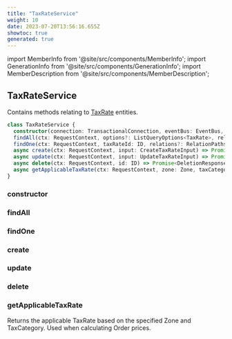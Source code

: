 ```yaml
---
title: "TaxRateService"
weight: 10
date: 2023-07-20T13:56:16.655Z
showtoc: true
generated: true
---
```

<!-- This file was generated from the Vendure source. Do not modify. Instead, re-run the "docs:build" script -->
import MemberInfo from '@site/src/components/MemberInfo';
import GenerationInfo from '@site/src/components/GenerationInfo';
import MemberDescription from '@site/src/components/MemberDescription';


## TaxRateService

<GenerationInfo sourceFile="packages/core/src/service/services/tax-rate.service.ts" sourceLine="34" packageName="@vendure/core" />

Contains methods relating to <a href='/typescript-api/entities/tax-rate#taxrate'>TaxRate</a> entities.

```ts title="Signature"
class TaxRateService {
  constructor(connection: TransactionalConnection, eventBus: EventBus, listQueryBuilder: ListQueryBuilder, configService: ConfigService)
  findAll(ctx: RequestContext, options?: ListQueryOptions<TaxRate>, relations?: RelationPaths<TaxRate>) => Promise<PaginatedList<TaxRate>>;
  findOne(ctx: RequestContext, taxRateId: ID, relations?: RelationPaths<TaxRate>) => Promise<TaxRate | undefined>;
  async create(ctx: RequestContext, input: CreateTaxRateInput) => Promise<TaxRate>;
  async update(ctx: RequestContext, input: UpdateTaxRateInput) => Promise<TaxRate>;
  async delete(ctx: RequestContext, id: ID) => Promise<DeletionResponse>;
  async getApplicableTaxRate(ctx: RequestContext, zone: Zone, taxCategory: TaxCategory) => Promise<TaxRate>;
}
```

### constructor

<MemberInfo kind="method" type="(connection: <a href='/typescript-api/data-access/transactional-connection#transactionalconnection'>TransactionalConnection</a>, eventBus: <a href='/typescript-api/events/event-bus#eventbus'>EventBus</a>, listQueryBuilder: <a href='/typescript-api/data-access/list-query-builder#listquerybuilder'>ListQueryBuilder</a>, configService: ConfigService) => TaxRateService"   />


### findAll

<MemberInfo kind="method" type="(ctx: <a href='/typescript-api/request/request-context#requestcontext'>RequestContext</a>, options?: ListQueryOptions&#60;<a href='/typescript-api/entities/tax-rate#taxrate'>TaxRate</a>&#62;, relations?: RelationPaths&#60;<a href='/typescript-api/entities/tax-rate#taxrate'>TaxRate</a>&#62;) => Promise&#60;<a href='/typescript-api/common/paginated-list#paginatedlist'>PaginatedList</a>&#60;<a href='/typescript-api/entities/tax-rate#taxrate'>TaxRate</a>&#62;&#62;"   />


### findOne

<MemberInfo kind="method" type="(ctx: <a href='/typescript-api/request/request-context#requestcontext'>RequestContext</a>, taxRateId: <a href='/typescript-api/common/id#id'>ID</a>, relations?: RelationPaths&#60;<a href='/typescript-api/entities/tax-rate#taxrate'>TaxRate</a>&#62;) => Promise&#60;<a href='/typescript-api/entities/tax-rate#taxrate'>TaxRate</a> | undefined&#62;"   />


### create

<MemberInfo kind="method" type="(ctx: <a href='/typescript-api/request/request-context#requestcontext'>RequestContext</a>, input: CreateTaxRateInput) => Promise&#60;<a href='/typescript-api/entities/tax-rate#taxrate'>TaxRate</a>&#62;"   />


### update

<MemberInfo kind="method" type="(ctx: <a href='/typescript-api/request/request-context#requestcontext'>RequestContext</a>, input: UpdateTaxRateInput) => Promise&#60;<a href='/typescript-api/entities/tax-rate#taxrate'>TaxRate</a>&#62;"   />


### delete

<MemberInfo kind="method" type="(ctx: <a href='/typescript-api/request/request-context#requestcontext'>RequestContext</a>, id: <a href='/typescript-api/common/id#id'>ID</a>) => Promise&#60;DeletionResponse&#62;"   />


### getApplicableTaxRate

<MemberInfo kind="method" type="(ctx: <a href='/typescript-api/request/request-context#requestcontext'>RequestContext</a>, zone: <a href='/typescript-api/entities/zone#zone'>Zone</a>, taxCategory: <a href='/typescript-api/entities/tax-category#taxcategory'>TaxCategory</a>) => Promise&#60;<a href='/typescript-api/entities/tax-rate#taxrate'>TaxRate</a>&#62;"   />

Returns the applicable TaxRate based on the specified Zone and TaxCategory. Used when calculating Order
prices.
